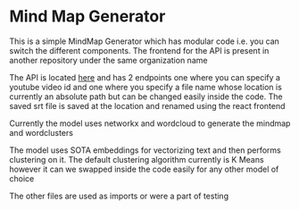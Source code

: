 # Mind Map Generator

This is a simple MindMap Generator which has modular code i.e. you can switch the different components. The frontend for the API is present in another repository under the same organization name

The API is located [here](https://github.com/ZoneIn-MindMaps/MindMapGenerator/blob/main/Pipeline/app.py) and has 2 endpoints one where you can specify a youtube video id and one where you specify a file name whose location is currently an absolute path but can be changed easily inside the code. The saved srt file is saved at the location and renamed using the react frontend

Currently the model uses networkx and wordcloud to generate the mindmap and wordclusters

The model uses SOTA embeddings for vectorizing text and then performs clustering on it. The default clustering algorithm currently is K Means however it can we swapped inside the code easily for any other model of choice

The other files are used as imports or were a part of testing
